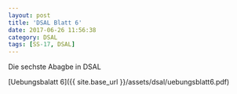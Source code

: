 ```yaml
---
layout: post
title: 'DSAL Blatt 6'
date: 2017-06-26 11:56:38
category: DSAL
tags: [SS-17, DSAL]
---
```


Die sechste Abagbe in DSAL

[Uebungsbalatt 6]({{ site.base_url }}/assets/dsal/uebungsblatt6.pdf)